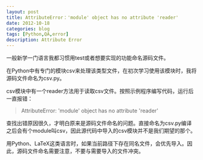 ```yaml
---
layout: post
title: AttributeError：'module' object has no attribute 'reader'
date: 2012-10-18
categories: blog
tags: [Python,QA,error]
description: Attribute Error
---
```


一般新学一门语言我都习惯用test或者想要实现的功能命名源码文件。

在Python中有专门的模块csv来处理该类型文件，在初次学习使用该模块时，我将源码文件命名为csv.py。

csv模块中有一个reader方法用于读取csv文件。按照示例程序编写代码，运行后一直报错：

> AttributeError: 'module' object has no attribute 'reader'

查找出错原因很久，才明白原来是源码文件命名的问题。直接命名为csv.py编译之后会有个module叫csv，因此源代码中导入的csv模块并不是我们期望的那个。

用Python、LaTeX这类语言时，如果当前路径下存在同名文件，会优先导入。因此，源码文件命名需要注意，不要与需要导入的文件冲突。

